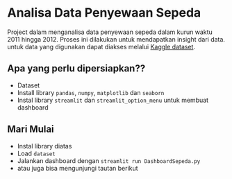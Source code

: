 # Analisa Data Penyewaan Sepeda

Project dalam menganalisa data penyewaan sepeda dalam kurun waktu 2011 hingga 2012. Proses ini dilakukan untuk mendapatkan insight dari data. untuk data yang digunakan dapat diakses melalui [Kaggle dataset](https://www.kaggle.com/datasets/lakshmi25npathi/bike-sharing-dataset).

## Apa yang perlu dipersiapkan??
- Dataset
- Install library `pandas`, `numpy`, `matplotlib` dan `seaborn`
- Instal library `streamlit` dan `streamlit_option_menu` untuk membuat dashboard

## Mari Mulai
- Instal library diatas
- Load `dataset`
- Jalankan dashboard dengan `streamlit run DashboardSepeda.py`
- atau juga bisa mengunjungi tautan berikut 
